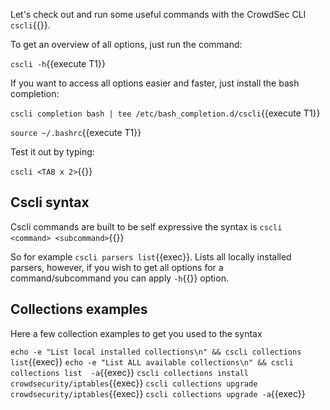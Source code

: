 Let's check out and run some useful commands with the CrowdSec CLI `cscli`{{}}.

To get an overview of all options, just run the command:

`cscli -h`{{execute T1}}

If you want to access all options easier and faster, just install the bash completion:

`cscli completion bash | tee /etc/bash_completion.d/cscli`{{execute T1}}

`source ~/.bashrc`{{execute T1}}

Test it out by typing: 

`cscli <TAB x 2>`{{}}

## Cscli syntax

Cscli commands are built to be self expressive the syntax is
`cscli <command> <subcommand>`{{}}

So for example `cscli parsers list`{{exec}}. Lists all locally installed parsers, however, if you wish to get all options for a command/subcommand you can apply `-h`{{}} option.

## Collections examples

Here a few collection examples to get you used to the syntax

`echo -e "List local installed collections\n" && cscli collections list`{{exec}}
`echo -e "List ALL available collections\n" && cscli collections list  -a`{{exec}}
`cscli collections install crowdsecurity/iptables`{{exec}}
`cscli collections upgrade crowdsecurity/iptables`{{exec}}
`cscli collections upgrade -a`{{exec}}